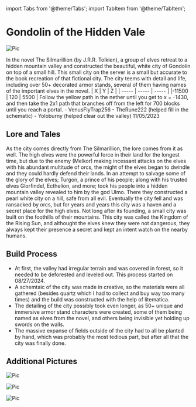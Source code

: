 import Tabs from '@theme/Tabs';
import TabItem from '@theme/TabItem';

# Gondolin of the Hidden Vale

![Pic](/img/season1/bases/gondolin_of_the_hidden_vale/gondolinbarebones.png)

<Tabs>
  <TabItem value="about" label="Description">
  In the novel The Silmarillion (by J.R.R. Tolkien), a group of elves retreat to a hidden mountain valley and constructed the beautiful, white city of Gondolin on top of a small hill. This small city on the server is a small but accurate to the book recreation of that fictional city. The city teems with detail and life, including over 50+ decorated armor stands, several of them having names of the important elves in the novel. 
  </TabItem>
  <TabItem value="coords" label="Coords" default>
    | X     | Y     | Z     | 
    | ----- | ----- | ----- |
    |-11500 | 120    | 5500  |
  </TabItem>
  <TabItem value="ncooords" label="Nether Directions">
  Follow the yellow path in the nether until you get to x = -1430, and then take the 2x1 path that branches off from the left for 700 blocks until you reach a portal.
  </TabItem>
  <TabItem value="builders" label="Builders">
    - VenusFlyTrap256
    - TheRune222 (helped fill in the schematic)
    - Yoloburny (helped clear out the valley)
  </TabItem>
  <TabItem value="date" label="Date Finished">
    11/05/2023
  </TabItem>
</Tabs>

## Lore and Tales

As the city comes directly from The Silmarillion, the lore comes from it as well. The high elves were the powerful force in their land for the longest time, but due to the enemy (Melkor) making incessant attacks on the elves with his abundant multitude of orcs, the might of the elves began to dwindle and they could hardly defend their lands. In an attempt to salvage some of the glory of the elves; Turgon, a prince of his people; along with his trusted elves Glorfindel, Ecthelion, and more; took his people into a hidden mountain valley revealed to him by the god Ulmo. There they constructed a pearl white city on a hill, safe from all evil. Eventually the city fell and was ransacked by orcs, but for years and years this city was a haven and a secret place for the high elves. Not long after its founding, a small city was built on the foothills of their mountains. This city was called the Kingdom of the Rising Sun, and althought the elves knew they were not dangerous, they always kept their presence a secret and kept an intent watch on the nearby humans.

## Build Process

- At first, the valley had irregular terrain and was covered in forest, so it needed to be deforested and leveled out. This process started on 08/27/2024.
- A schemtaic of the city was made in creative, so the materials were all gathered (besides quartz which I had to collect and buy way too many times) and the build was constructed with the help of litematica.
- The detailing of the city possibly took even longer, as 50+ unique and immersive armor stand characters were created, some of them being named as elves from the novel, and others being invisible yet holding up swords on the walls.
- The massive expanse of fields outside of the city had to all be planted by hand, which was probably the most tedious part, but after all that the city was finally done.

## Additional Pictures

![Pic](/img/season1/bases/gondolin_of_the_hidden_vale/streetpic.png)

![Pic](/img/season1/bases/gondolin_of_the_hidden_vale/marketpic.png)

![Pic](/img/season1/bases/gondolin_of_the_hidden_vale/throughtreepic.png)
